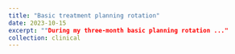 ```yaml
---
title: "Basic treatment planning rotation"
date: 2023-10-15
excerpt: ""During my three-month basic planning rotation ..."
collection: clinical
---
```


